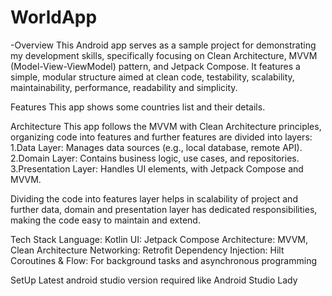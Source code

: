 ﻿# WorldApp

-Overview
This Android app serves as a sample project for demonstrating my development skills, 
specifically focusing on Clean Architecture, MVVM (Model-View-ViewModel) pattern, and Jetpack Compose. 
It features a simple, modular structure aimed at clean code, testability, scalability, maintainability,
performance, readability and simplicity.

Features
This app shows some countries list and their details.

Architecture
This app follows the MVVM with Clean Architecture principles, organizing code into features
and further features are divided into layers:
1.Data Layer: Manages data sources (e.g., local database, remote API).
2.Domain Layer: Contains business logic, use cases, and repositories.
3.Presentation Layer: Handles UI elements, with Jetpack Compose and MVVM.

Dividing the code into features layer helps in scalability of project and further data, domain
and presentation layer has dedicated responsibilities, making the code easy to maintain and extend.

Tech Stack
Language: Kotlin
UI: Jetpack Compose
Architecture: MVVM, Clean Architecture
Networking: Retrofit
Dependency Injection: Hilt
Coroutines & Flow: For background tasks and asynchronous programming

SetUp
Latest android studio version required like Android Studio Lady
